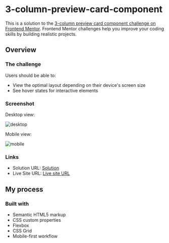 # 3-column-preview-card-component


This is a solution to the [3-column preview card component challenge on Frontend Mentor](https://www.frontendmentor.io/challenges/3column-preview-card-component-pH92eAR2-). Frontend Mentor challenges help you improve your coding skills by building realistic projects. 


## Overview

### The challenge

Users should be able to:

- View the optimal layout depending on their device's screen size
- See hover states for interactive elements

### Screenshot

Desktop view:

![desktop](https://user-images.githubusercontent.com/95960286/206893260-bb589714-23d2-417a-9e3f-319e5f26951b.png)

Mobile view:

![mobile](https://user-images.githubusercontent.com/95960286/206893272-4f627a6c-268b-46da-8c65-3f67c24eeea7.png)


### Links

- Solution URL: [Solution](https://www.frontendmentor.io/solutions/3column-preview-card-component-Rvy6cqZS7A)
- Live Site URL: [Live site URL](https://lucent-cucurucho-bd9d75.netlify.app/)

## My process

### Built with

- Semantic HTML5 markup
- CSS custom properties
- Flexbox
- CSS Grid
- Mobile-first workflow
